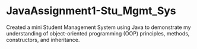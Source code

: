 # JavaAssignment1-Stu_Mgmt_Sys
Created a mini Student Management System using Java to demonstrate my understanding of object-oriented programming (OOP) principles, methods, constructors, and inheritance.
